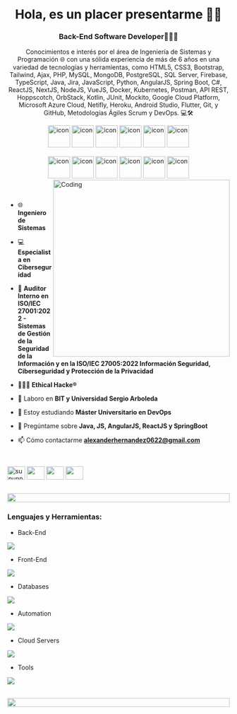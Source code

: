 <h1 align="center">Hola, es un placer presentarme 👋🏼</h1>
<h3 align="center">Back-End Software Developer👨🏼‍💻
</h3>
<p align="center">
 Conocimientos e interés por el área de Ingeniería de Sistemas y Programación  🌐 con una sólida experiencia de más de 6 años en una variedad de tecnologías y herramientas, como HTML5, CSS3, Bootstrap, Tailwind, Ajax, PHP, MySQL, MongoDB, PostgreSQL, SQL Server, Firebase, TypeScript, Java, Jira, JavaScript, Python, AngularJS, Spring Boot, C#, ReactJS, NextJS, NodeJS, VueJS, Docker, Kubernetes, Postman, API REST, Hoppscotch, OrbStack, Kotlin, JUnit, Mockito, Google Cloud Platform, Microsoft Azure Cloud, Netifly, Heroku, Android Studio, Flutter, Git, y GitHub, Metodologías Ágiles Scrum y DevOps. 💻🛠️</p>


<div align="center">
  <img src="https://techstack-generator.vercel.app/java-icon.svg" alt="icon" width="50" height="50" />
  <img src="https://techstack-generator.vercel.app/python-icon.svg" alt="icon" width="50" height="50" />
  <img src="https://techstack-generator.vercel.app/ts-icon.svg" alt="icon" width="50" height="50" />
  <img src="https://techstack-generator.vercel.app/js-icon.svg" alt="icon"width="50" height="50" />
  <img src="https://techstack-generator.vercel.app/react-icon.svg" alt="icon" width="50" height="50" />
 <img src="https://techstack-generator.vercel.app/mysql-icon.svg" alt="icon" width="50" height="50" />
</div>

<br>

<div align="center">
  <img src="https://techstack-generator.vercel.app/docker-icon.svg" alt="icon" width="50" height="50" />
  <img src="https://techstack-generator.vercel.app/aws-icon.svg" alt="icon" width="50" height="50" />
  <img src="https://techstack-generator.vercel.app/github-icon.svg" alt="icon" width="50" height="50" />
  <img src="https://techstack-generator.vercel.app/prettier-icon.svg" alt="icon" width="50" height="50" />
  <img src="https://techstack-generator.vercel.app/restapi-icon.svg" alt="icon" width="50" height="50" />
  <img src="https://techstack-generator.vercel.app/graphql-icon.svg" alt="icon" width="50" height="50" />
</div>

<img align="right" alt="Coding" width="400" src="https://user-images.githubusercontent.com/74038190/229223263-cf2e4b07-2615-4f87-9c38-e37600f8381a.gif">
<br><br>

- 🌐  **Ingeniero de Sistemas**

- 💻  **Especialista en Ciberseguridad**
  
- 🔐  **Auditor Interno en ISO/IEC 27001:2022 - Sistemas de Gestión de la Seguridad de la Información y en la ISO/IEC 27005:2022 Información Seguridad, Ciberseguridad y Protección de la Privacidad**

- 👨🏼‍💻  **Ethical Hacke®**
  
- 🔭 Laboro en **BIT y Universidad Sergio Arboleda**

- 📱  Estoy estudiando **Máster Universitario en DevOps**

- 💬 Pregúntame sobre **Java, JS, AngularJS, ReactJS y SpringBoot**

- 📫 Cómo contactarme **alexanderhernandez0622@gmail.com**

<br>

<p align="left">
<a href="https://www.linkedin.com/in/alex-hern%C3%A1ndez-navarro%E2%9C%85-664865127?lipi=urn%3Ali%3Apage%3Ad_flagship3_profile_view_base_contact_details%3B7Boci6qSTZmUEkZjH0jIGg%3D%3D" target="blank"><img align="center" src="https://raw.githubusercontent.com/rahuldkjain/github-profile-readme-generator/master/src/images/icons/Social/linked-in-alt.svg" alt="supunnanayakkara" height="30" width="40" /></a>
<a href="https://www.facebook.com/alex.hernandez0622/" target="blank"><img align="center" src="https://raw.githubusercontent.com/rahuldkjain/github-profile-readme-generator/master/src/images/icons/Social/facebook.svg"  height="30" width="40" /></a>
<a href="https://www.instagram.com/a_hernandez0622/" target="blank"><img align="center" src="https://raw.githubusercontent.com/rahuldkjain/github-profile-readme-generator/master/src/images/icons/Social/instagram.svg" height="30" width="40" /></a>
<a href="https://www.youtube.com/@alexanderhernandeznavarro9465" target="blank"><img align="center" src="https://raw.githubusercontent.com/rahuldkjain/github-profile-readme-generator/master/src/images/icons/Social/youtube.svg"  height="30" width="40" /></a>
</p>
<br>

<img src="https://i.imgur.com/dBaSKWF.gif" height="20" width="100%">

<h3 align="left">Lenguajes y Herramientas: </h3>

- Back-End
<p align="left">
  <a href="https://skillicons.dev">
    <img src="https://skillicons.dev/icons?i=laravel,java,nodejs,py,spring,flask,fastapi,express,nestjs" />
  </a>
</p>

- Front-End
<p align="left">
  <a href="https://skillicons.dev">
    <img src="https://skillicons.dev/icons?i=ts,js,react,nextjs,redux,tailwind,materialui,angular,vue" />
  </a>
</p>

- Databases
<p align="left">
  <a href="https://skillicons.dev">
    <img src="https://skillicons.dev/icons?i=mongodb,mysql,postgresql" />
  </a>
</p>

- Automation
<p align="left">
 <a href="https://skillicons.dev">
    <img src="https://skillicons.dev/icons?i=jenkins" />
</a>
</p>

- Cloud Servers
<p align="left">
  <a href="https://skillicons.dev">
    <img src="https://skillicons.dev/icons?i=azure,aws,gcp,firebase,cloudflare" />
  </a>
</p>

- Tools
<p align="left">
  <a href="https://skillicons.dev">
    <img src="https://skillicons.dev/icons?i=git,github,docker,figma,xd,idea,vscode,postman,linux" />
  </a>
</p>

<br/>

<img src="https://i.imgur.com/dBaSKWF.gif" height="20" width="100%">


